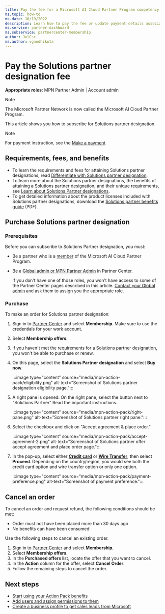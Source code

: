 ```yaml
---
title: Pay the fee for a Microsoft AI Cloud Partner Program competency
ms.topic: how-to
ms.date: 10/19/2022
description: Learn how to pay the fee or update payment details associated with attaining or renewing Solutions Partner designation
ms.service: partner-dashboard
ms.subservice: partnercenter-membership
author: JulCsc
ms.author: vgandhikota
---
```


# Pay the Solutions partner designation fee

**Appropriate roles**: MPN Partner Admin | Account admin

> [!NOTE]
> The Microsoft Partner Network is now called the Microsoft AI Cloud Partner Program.

This article shows you how to subscribe for Solutions partner designation.

> [!NOTE]
> For payment instruction, see the [Make a payment](./make-payment.md)

## Requirements, fees, and benefits

- To learn the requirements and fees for attaining Solutions partner designations, read [Differentiate with Solutions partner designation](https://partner.microsoft.com/membership/solutions-partner).
- To learn more about the Solutions partner designations, the benefits of attaining a Solutions partner designation, and their unique requirements, see [Learn about Solutions Partner designations](https://partner.microsoft.com/training/assets/collection/evolving-the-microsoft-partner-network-programs#/).
- To get detailed information about the product licenses included with Solutions partner designations, download the [Solutions partner benefits guide](https://aka.ms/solutionspartner.benefits) (PDF).

## Purchase Solutions partner designation

### Prerequisites

Before you can subscribe to Solutions Partner designation, you must:

- Be a partner who is a [member](https://partner.microsoft.com/membership) of the Microsoft AI Cloud Partner Program.
- Be a [Global admin or MPN Partner Admin](./permissions-overview.md) in Partner Center.

   If you don't have one of those roles, you won't have access to some of the Partner Center pages described in this article. [Contact your Global admin](./find-workspaces-roles-admins.md#find-your-admins) and ask them to assign you the appropriate role.

### Purchase

To make an order for Solutions partner designation:

1. Sign in to [Partner Center](https://partner.microsoft.com/dashboard/home) and select **Membership**. Make sure to use the credentials for your work account.

2. Select **Membership offers**.

3. If you haven't met the requirements for a [Solutions partner designation](./partner-capability-score.md), you won't be able to purchase or renew.

4. On this page, select the **Solutions Partner designation** and select **Buy now**.

   :::image type="content" source="media/mpn-action-pack/eligibility.png" alt-text="Screenshot of Solutions partner designation eligibility page.":::

5. A right pane is opened. On the right pane, select the button next to "Solutions Partner" Read the important instructions.

   :::image type="content" source="media/mpn-action-pack/right-pane.png" alt-text="Screenshot of Solutions partner right pane.":::

6. Select the checkbox and click on "Accept agreement & place order."

   :::image type="content" source="media/mpn-action-pack/accept-agreement-2.png" alt-text="Screenshot of Solutions partner offer accept agreement and place order page.":::

7. In the pop-up, select either [**Credit card**](./make-payment.md#pay-with-a-credit-card) or [**Wire Transfer**](./make-payment.md#pay-with-an-electronic-bank-transfer), then select **Proceed**. Depending on the country/region, you would see both the credit card option and wire transfer option or only one option.

   :::image type="content" source="media/mpn-action-pack/payment-preference.png" alt-text="Screenshot of payment preference.":::

## Cancel an order

To cancel an order and request refund, the following conditions should be met:

- Order must not have been placed more than 30 days ago
- No benefits can have been consumed

Use the following steps to cancel an existing order.

1. Sign in to [Partner Center](https://partner.microsoft.com/dashboard/home) and select **Membership**.
2. Select **Membership offers**.
3. In the **Purchased offers** list, locate the offer that you want to cancel.
4. In the **Action** column for the offer, select **Cancel Order**.
5. Follow the remaining steps to cancel the order.

## Next steps

- [Start using your Action Pack benefits](manage-your-partner-network-benefits.md)
- [Add users and assign permissions to them](create-user-accounts-and-set-permissions.md)
- [Create a business profile to get sales leads from Microsoft](create-a-marketing-profile.md)
